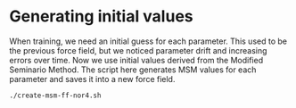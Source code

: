 # Generating initial values

When training, we need an initial guess for each parameter. This used to be the previous force field, but we noticed parameter drift and increasing errors over time. Now we use initial values derived from the Modified Seminario Method. The script here generates MSM values for each parameter and saves it into a new force field.

```bash
./create-msm-ff-nor4.sh
```
